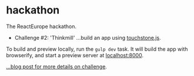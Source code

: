 # hackathon
The ReactEurope hackathon.

- Challenge #2: 'Thinkmill' ...build an app using [touchstone.js](http://touchstonejs.io/).

To build and preview locally, run the `gulp dev` task. It will build the app with browserify, and start a preview server at [localhost:8000](http://localhost:8000).

[...blog post for more details on challenge](https://medium.com/@patcito/hackathon-challenges-are-in-you-can-start-right-now-4905874b0ae2).
